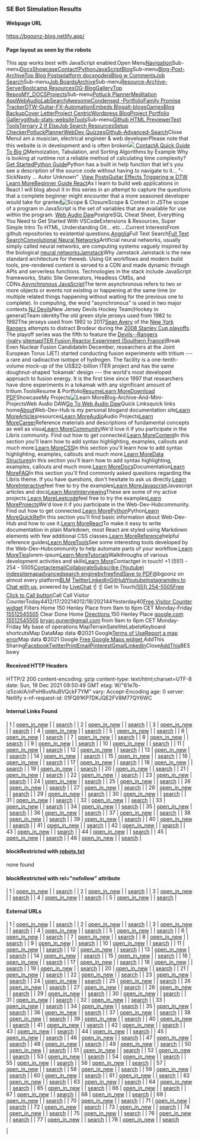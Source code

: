 ### SE Bot Simulation Results

#### Webpage URL

https://bgoonz-blog.netlify.app/

#### Page layout as seen by the robots

This app works best with JavaScript enabled.[](https://bgoonz-blog.netlify.app/)Open Menu[Navigation](https://bgoonz-blog.netlify.app/docs/sitemap)Sub-menu[Docs](https://bgoonz-blog.netlify.app/docs)[Showcase](https://bgoonz-blog.netlify.app/showcase)[Contact!](https://bgoonz-blog.netlify.app/docs/faq/contact)[Python](https://bgoonz-blog.netlify.app/docs/python/python-ds)[JavaScript](https://bgoonz-blog.netlify.app/javascript)[Blog](https://bgoonz-blog.netlify.app/blog/)Sub-menu[Blog-Post-Archive](https://bgoonz.blogspot.com/)[Top Blog Posts](https://blog-w-comments.vercel.app/)[platform docs](https://bgoonz-blog.netlify.app/blog/platform-docs/)[nodejs](https://bgoonz-blog.netlify.app/docs/articles/nodejs/)[Blog w Comments](https://bgoonz-blog.netlify.app/blogWcomments/)[Job Search](https://bgoonz-blog.netlify.app/docs/interview/job-search-nav/)Sub-menu[Job Boards](https://bgoonz-blog.netlify.app/interview/job-boards)[Archive](https://bgoonz-blog.netlify.app/docs/tools/Archive)Sub-menu[Resource-Archive-Server](https://github.com/bgoonz/Learning-Assets)[Bootcamp Resources](https://lambda-resources.netlify.app/)[OG-Blog](https://web-dev-resource-hub.netlify.app/)[Gallery](https://bgoonz-blog.netlify.app/docs/gallery)[Top Repos](https://bgoonz-blog.netlify.app/docs)[MY_DOCS](https://bryan-guner.gitbook.io/my-docs/)[Projects](https://bgoonz-blog.netlify.app/docs/projects)Sub-menu[Potluck Planner](https://potluck-landing.netlify.app/)[Meditation App](https://meditate42app.netlify.app/)[WebAudioLab](https://panoramic-eggplant-452e4.netlify.app/)[SearchAwesome](https://bgoonz.github.io/searchAwesome/)[Condensed -Portfolio](https://bg-portfolio.netlify.app/)[Family Promise Tracker](https://a.familypromiseservicetracker.dev/)[DTW-Guitar-FX-Automation](https://github.com/bgoonz/Revamped-Automatic-Guitar-Effect-Triggering)[Embeds Blog](https://friendly-panda-b61ab.netlify.app/)[alt-blogs](https://bgoonz-blog-v3-0.netlify.app/)[Games](https://bgoonz-games.netlify.app/)[Blog Backup](https://bgoonz-blog-v3-0.netlify.app/)[Cover Letter](https://bgoonz-cv.netlify.app/)[Project Centric](https://project-portfolio42.netlify.app/)[Wordpress Blog](https://web-dev-hub.com/)[Project Portfolio Gallery](https://project-portfolio42.netlify.app/)[github-stats-website](https://bgoonz.github.io/github-stats-website/)[Tools](https://bgoonz-blog.netlify.app/docs/tools)Sub-menu[Github HTML Previewer](https://githtmlpreview.netlify.app/)[Text Tools](https://devtools42.netlify.app/)[Ternary 2 If Else](https://ternary42.netlify.app/)[Job Search Resources](https://determined-dijkstra-ee7390.netlify.app/)[Setup Checker](https://github.com/bgoonz/web-dev-setup-checker)[PotluckPlanner](https://potluck-landing.netlify.app/)[WebDev Quizzes](https://web-dev-interview-prep-quiz-website.netlify.app/)[Github-Advanced-Search](https://github.com/search/advanced)Close Menu[](https://github.com/bgoonz/BGOONZ_BLOG_2.0)I am a musician, electrical engineer & web developerPlease note that this website is in development and is often broken![](https://www.vagrantup.com/)[](mailto:bryan.guner@gmail.com)[](https://www.youtube.com/channel/UC9-rYyUMsnEBK8G8fCyrXXA/videos)[](https://www.instagram.com/bgoonz/?hl=en)[](https://www.pinterest.com/bryanguner/_saved/)[](https://www.linkedin.com/in/bryan-guner-046199128/)[ ](https://webpack.js.org/)[](https://www.adobe.com/products/xd.html)[](https://app.netlify.com/sites/bgoonz-blog/deploys)[](https://github.com/bgoonz/github-readme-activity-graph)[Contact](https://sidebar-blog.netlify.app/contact/)[A Quick Guide To Big O](https://medium.com/star-gazers/a-quick-guide-to-big-o-notation-memoization-tabulation-and-sorting-algorithms-by-example-803ff193c522)Memoization, Tabulation, and Sorting Algorithms by Example Why is looking at runtime not a reliable method of calculating time complexity?[Get Started](https://bgoonz-blog.netlify.app/docs)[Python Guide](https://bgoonzblog20master.gtsb.io/docs/python/)Python has a built in help function that let's you see a description of the source code without having to navigate to it... "-SickNasty ... Autor Unknown" .[View Posts](https://bgoonzblog20master.gtsb.io/docs/python/)[Guitar Effects Triggering w DTW](https://github.com/bgoonz/Revamped-Automatic-Guitar-Effect-Triggering) [Learn More](https://bgoonz-blog.netlify.app/docs/tools)[Beginner Guide React](https://bryanguner.medium.com/introductory-react-part-2-cda01615a186)As I learn to build web applications in React I will blog about it in this series in an attempt to capture the questions that a complete beginner might encounter that a more seasoned developer would take for granted![Scope & Closure](https://dev.to/bgoonz/scope-and-context-in-javascript-5cma)Scope & Context in JSThe scope of a program in JavaScript is the set of variables that are available for use within the program. [Web Audio Daw](https://mihirbeg28.netlify.app/)PostgreSQL Cheat Sheet, Everything You Need to Get Started With VSCodeExtensions & Resources, Super Simple Intro To HTML, Understanding Git... etc....Current InterestsFrom github repositories to existential questions.[Angolia](https://bgoonz-blog.netlify.app/angolia)Full Text Search[Full Text Search](https://www.algolia.com/)[Convolutional Neural Networks](https://bgoonz-blog.netlify.app/neural)Artificial neural networks, usually simply called neural networks, are computing systems vaguely inspired by the biological [neural networks](https://github.com/tensorflow/tensorflow)[Jamstack](https://bgoonz-blog.netlify.app/jamstack)Why Jamstack Jamstack is the new standard architecture for theweb. Using Git workflows and modern build tools, pre-rendered content is served to a CDN and made dynamic through APIs and serverless functions. Technologies in the stack include JavaScript frameworks, Static Site Generators, Headless CMSs, and CDNs.[Asynchronous JavaScript](https://bgoonz-blog.netlify.app/lorem-ipsum)The term asynchronous refers to two or more objects or events not existing or happening at the same time (or multiple related things happening without waiting for the previous one to complete). In computing, the word "asynchronous" is used in two major contexts.[NJ Devils](https://www.allaboutthejersey.com/)New Jersey Devils Hockey Team(Hockey in general)Team identity[](https://en.wikipedia.org/wiki/File:OldDevils.png)The old green style jerseys used from 1982 to 1992The jerseys used from 1992 to 2017[Sean Avery](https://en.wikipedia.org/wiki/Sean_Avery) of the [New York Rangers](https://en.wikipedia.org/wiki/New_York_Rangers) attempts to distract Brodeur during the [2008 Stanley Cup playoffs](https://en.wikipedia.org/wiki/2008_Stanley_Cup_playoffs). The playoff series was the fifth to feature the [Devils--Rangers rivalry](https://en.wikipedia.org/wiki/Devils%E2%80%93Rangers_rivalry).[sitemap](https://www.xml-sitemaps.com/#)[ITER Fusion Reactor Experiment (Southern France)](https://bgoonz-blog.netlify.app/lorem-ipsum)Break Even Nuclear Fusion CandidateIn December, researchers at the Joint European Torus (JET) started conducting fusion experiments with tritium --- a rare and radioactive isotope of hydrogen. The facility is a one-tenth-volume mock-up of the US$22-billion ITER project and has the same doughnut-shaped 'tokamak' design --- the world's most developed approach to fusion energy. It is the first time since 1997 that researchers have done experiments in a tokamak with any significant amount of tritium.ToolsResume & Portfolio[Resume](https://github.com/bgoonz/resume-cv-portfolio-samples/raw/master/2021-resume/bryan-guner-resume-2021.pdf)[Learn More](https://1drv.ms/b/s!AkGiZ9n9CRDSpLsZsnPtiN7p77vq6A)[Download PDF](https://www.xml-sitemaps.com/#)ShowcaseMy Projects![Learn More](https://bgoonz-blog.netlify.app/showcase)Blog-Archive-And-Mini-ProjectsWeb Audio DAW[Go To Web Audio Daw](https://mihirbegmusiclab.netlify.app/)Quick Linksquick links home[About](https://bgoonz-blog.netlify.app/docs/about/)Web-Dev-Hub is my personal blogand documentation site[Learn More](https://bgoonz-blog.netlify.app/docs/about/)[Articles](https://bgoonz-blog.netlify.app/docs/articles/)resources[Learn More](https://bgoonz-blog.netlify.app/docs/articles/)[Audio](https://bgoonz-blog.netlify.app/docs/audio/)Audio Projects[Learn More](https://bgoonz-blog.netlify.app/docs/audio/)[Career](https://bgoonz-blog.netlify.app/docs/career/)Reference materials and descriptions of fundamental concepts as well as visua[Learn More](https://bgoonz-blog.netlify.app/docs/career/)[Community](https://bgoonz-blog.netlify.app/docs/community/)We'd love it if you participate in the Libris community. Find out how to get connected.[Learn More](https://bgoonz-blog.netlify.app/docs/community/)[Content](https://bgoonz-blog.netlify.app/docs/content/)In this section you'll learn how to add syntax highlighting, examples, callouts and much more.[Learn More](https://bgoonz-blog.netlify.app/docs/content/)[CSS](https://bgoonz-blog.netlify.app/docs/css/)In this section you'll learn how to add syntax highlighting, examples, callouts and much more.[Learn More](https://bgoonz-blog.netlify.app/docs/css/)[Data Structures](https://bgoonz-blog.netlify.app/docs/data-structures/)In this section you'll learn how to add syntax highlighting, examples, callouts and much more.[Learn More](https://bgoonz-blog.netlify.app/docs/data-structures/)[Docs](https://bgoonz-blog.netlify.app/docs/docs/)Documentation[Learn More](https://bgoonz-blog.netlify.app/docs/docs/)[FAQ](https://bgoonz-blog.netlify.app/docs/faq/)In this section you'll find commonly asked questions regarding the Libris theme. If you have questions, don't hesitate to ask us directly.[Learn More](https://bgoonz-blog.netlify.app/docs/faq/)[Interactive](https://bgoonz-blog.netlify.app/docs/interact/)feel free to try the examples[Learn More](https://bgoonz-blog.netlify.app/docs/interact/)[Javascript](https://bgoonz-blog.netlify.app/docs/javascript/)Javascript articles and docs[Learn More](https://bgoonz-blog.netlify.app/docs/javascript/)[Interviewing](https://bgoonz-blog.netlify.app/docs/interview/)These are some of my active projects.[Learn More](https://bgoonz-blog.netlify.app/docs/interview/)[Leetcode](https://bgoonz-blog.netlify.app/docs/leetcode/)feel free to try the examples[Learn More](https://bgoonz-blog.netlify.app/docs/leetcode/)[Projects](https://bgoonz-blog.netlify.app/docs/projects/)We'd love it if you participate in the Web-Dev-Hubcommunity. Find out how to get connected.[Learn More](https://bgoonz-blog.netlify.app/docs/projects/)[Python](https://bgoonz-blog.netlify.app/docs/python/)Python[Learn More](https://bgoonz-blog.netlify.app/docs/python/)[QuickRef](https://bgoonz-blog.netlify.app/docs/quick-reference/)In this section you'll find basic information about Web-Dev-Hub and how to use it.[Learn More](https://bgoonz-blog.netlify.app/docs/quick-reference/)[React](https://bgoonz-blog.netlify.app/docs/react/)To make it easy to write documentation in plain Markdown, most React are styled using Markdown elements with few additional CSS classes.[Learn More](https://bgoonz-blog.netlify.app/docs/react/)[Reference](https://bgoonz-blog.netlify.app/docs/reference/)helpful reference guides[Learn More](https://bgoonz-blog.netlify.app/docs/reference/)[Tools](https://bgoonz-blog.netlify.app/docs/tools/)See some interesting tools developed by the Web-Dev-Hubcommunity to help automate parts of your workflow.[Learn More](https://bgoonz-blog.netlify.app/docs/tools/)[Tips](https://bgoonz-blog.netlify.app/docs/tips/)lorem-ipsum[Learn More](https://bgoonz-blog.netlify.app/docs/tips/)[Tutorials](https://bgoonz-blog.netlify.app/docs/tutorials/)Walkthroughs of various development activities and skills[Learn More](https://bgoonz-blog.netlify.app/docs/tutorials/)Contactget in touch! +1 (551) - 254 - 5505[Contact](https://bgoonz-blog.netlify.app/docs/faq/contact)[email](https://bgoonz-blog.netlify.app/mailto:bryan.guner@gmail.com)[Collaborate](https://webdevhub.jetbrains.space/oauth/auth/invite/419dd305ba717a392a02aa5b4e41e09c)[Subscribe (Youtube)](https://bgoonz-blog.netlify.app/) [index](https://search.freefind.com/siteindex.html?si=14588965)[sitemap](https://search.freefind.com/find.html?si=14588965&m=0&p=0)[advanced](https://search.freefind.com/find.html?si=14588965&pid=a)[search engine](https://www.freefind.com/)[byfreefind](https://www.freefind.com/)[Save to PDF](https://pdfcrowd.com/url_to_pdf/?)@bgoonz on almost every platform[BLM](https://random-static-html-deploys.netlify.app/blm.html) [Twitter](https://twitter.com/bgooonz)[LinkedIn](https://www.linkedin.com/in/bryan-guner-046199128/)[GitHub](https://github.com/bgoonz)[Youtube](https://www.youtube.com/channel/UC9-rYyUMsnEBK8G8fCyrXXA)[Instagram](https://www.instagram.com/bgoonz/?hl=en)[dev.to](https://dev.to/bgoonz) [Chat with us](https://www.livechatinc.com/chat-with/13199361/), powered by [LiveChat](https://www.livechatinc.com/?welcome) ☝️ ☝️ Get In Touch[(551) 254-5505](tel:+15512545505)[Free Click to Call button](https://elfsight.com/click-to-call-widget/?utm_source=websites&utm_medium=clients&utm_content=click-to-call&utm_term=bgoonz-blog.netlify.app&utm_campaign=free-widget)Call Call Visitor CounterToday4412/17/20214012/18/202144Yesterday40[Free Visitor Counter widget](https://elfsight.com/visitor-counter-widget/?utm_source=websites&utm_medium=clients&utm_content=visitor-counter&utm_term=bgoonz-blog.netlify.app&utm_campaign=free-widget) Filters Home 150 Henley Place from 9am to 6pm CET Monday-Friday [15512545505](tel:15512545505) Clear Done Home [Directions ](https://www.google.com/maps/dir/?api=1&destination=40.7670206,)150 Henley Place [google.com](https://google.com/) [15512545505](tel:15512545505) <bryan.guner@gmail.com> from 9am to 6pm CET Monday-Friday My base of operations MapTerrainSatelliteLabels[](https://maps.google.com/maps?ll=40.768166,-74.016988&z=17&t=m&hl=en&gl=US&mapclient=apiv3)Keyboard shortcutsMap DataMap data ©2021 Google[Terms of Use](https://www.google.com/intl/en_US/help/terms_maps.html)[Report a map error](https://www.google.com/maps/@40.7681663,-74.0169881,17z/data=!10m1!1e1!12b1?source=apiv3&rapsrc=apiv3)Map data ©2021 Google [Free Google Maps widget ](https://elfsight.com/google-maps-widget/?utm_source=websites&utm_medium=clients&utm_content=google-maps&utm_term=bgoonz-blog.netlify.app&utm_campaign=free-widget)AddThis Sharing[Facebook](https://www.xml-sitemaps.com/#)[Twitter](https://www.xml-sitemaps.com/#)[Print](https://www.xml-sitemaps.com/#)[Email](https://www.xml-sitemaps.com/#)[Pinterest](https://www.xml-sitemaps.com/#)[Gmail](https://www.xml-sitemaps.com/#)[LinkedIn](https://www.xml-sitemaps.com/#)[](https://www.xml-sitemaps.com/#)Close[](https://bgoonz-blog.netlify.app/)[AddThis](https://www.addthis.com/website-tools/overview?utm_source=AddThis%20Tools&utm_medium=image)BESbswy

#### Received HTTP Headers

HTTP/2 200
content-encoding: gzip
content-type: text/html;charset=UTF-8
date: Sun, 19 Dec 2021 09:50:49 GMT
etag: W/"61e7b-iz5zokIA/nPxH8usNuBVQckF7YM"
vary: Accept-Encoding
age: 0
server: Netlify
x-nf-request-id: 01FQ91KP7DKJQE2FV8M77QY6WC

#### Internal Links Found

| 1 | [open_in_new](https://bgoonz-blog.netlify.app/ 'Open this page in a new windows') | | [search](https://www.xml-sitemaps.com/se-bot-simulator.html?go=1&pageurl=https%3A%2F%2Fbgoonz-blog.netlify.app%2F&se=googlebot 'Check this page with SE bot simulator') |
| 2 | [open_in_new](https://bgoonz-blog.netlify.app/docs/sitemap 'Open this page in a new windows') | | [search](https://www.xml-sitemaps.com/se-bot-simulator.html?go=1&pageurl=https%3A%2F%2Fbgoonz-blog.netlify.app%2Fdocs%2Fsitemap&se=googlebot 'Check this page with SE bot simulator') |
| 3 | [open_in_new](https://bgoonz-blog.netlify.app/docs 'Open this page in a new windows') | | [search](https://www.xml-sitemaps.com/se-bot-simulator.html?go=1&pageurl=https%3A%2F%2Fbgoonz-blog.netlify.app%2Fdocs&se=googlebot 'Check this page with SE bot simulator') |
| 4 | [open_in_new](https://bgoonz-blog.netlify.app/showcase 'Open this page in a new windows') | | [search](https://www.xml-sitemaps.com/se-bot-simulator.html?go=1&pageurl=https%3A%2F%2Fbgoonz-blog.netlify.app%2Fshowcase&se=googlebot 'Check this page with SE bot simulator') |
| 5 | [open_in_new](https://bgoonz-blog.netlify.app/docs/faq/contact 'Open this page in a new windows') | | [search](https://www.xml-sitemaps.com/se-bot-simulator.html?go=1&pageurl=https%3A%2F%2Fbgoonz-blog.netlify.app%2Fdocs%2Ffaq%2Fcontact&se=googlebot 'Check this page with SE bot simulator') |
| 6 | [open_in_new](https://bgoonz-blog.netlify.app/docs/python/python-ds 'Open this page in a new windows') | | [search](https://www.xml-sitemaps.com/se-bot-simulator.html?go=1&pageurl=https%3A%2F%2Fbgoonz-blog.netlify.app%2Fdocs%2Fpython%2Fpython-ds&se=googlebot 'Check this page with SE bot simulator') |
| 7 | [open_in_new](https://bgoonz-blog.netlify.app/javascript 'Open this page in a new windows') | | [search](https://www.xml-sitemaps.com/se-bot-simulator.html?go=1&pageurl=https%3A%2F%2Fbgoonz-blog.netlify.app%2Fjavascript&se=googlebot 'Check this page with SE bot simulator') |
| 8 | [open_in_new](https://bgoonz-blog.netlify.app/blog/ 'Open this page in a new windows') | | [search](https://www.xml-sitemaps.com/se-bot-simulator.html?go=1&pageurl=https%3A%2F%2Fbgoonz-blog.netlify.app%2Fblog%2F&se=googlebot 'Check this page with SE bot simulator') |
| 9 | [open_in_new](https://bgoonz-blog.netlify.app/blog/platform-docs/ 'Open this page in a new windows') | | [search](https://www.xml-sitemaps.com/se-bot-simulator.html?go=1&pageurl=https%3A%2F%2Fbgoonz-blog.netlify.app%2Fblog%2Fplatform-docs%2F&se=googlebot 'Check this page with SE bot simulator') |
| 10 | [open_in_new](https://bgoonz-blog.netlify.app/docs/articles/nodejs/ 'Open this page in a new windows') | | [search](https://www.xml-sitemaps.com/se-bot-simulator.html?go=1&pageurl=https%3A%2F%2Fbgoonz-blog.netlify.app%2Fdocs%2Farticles%2Fnodejs%2F&se=googlebot 'Check this page with SE bot simulator') |
| 11 | [open_in_new](https://bgoonz-blog.netlify.app/blogWcomments/ 'Open this page in a new windows') | | [search](https://www.xml-sitemaps.com/se-bot-simulator.html?go=1&pageurl=https%3A%2F%2Fbgoonz-blog.netlify.app%2FblogWcomments%2F&se=googlebot 'Check this page with SE bot simulator') |
| 12 | [open_in_new](https://bgoonz-blog.netlify.app/docs/interview/job-search-nav/ 'Open this page in a new windows') | | [search](https://www.xml-sitemaps.com/se-bot-simulator.html?go=1&pageurl=https%3A%2F%2Fbgoonz-blog.netlify.app%2Fdocs%2Finterview%2Fjob-search-nav%2F&se=googlebot 'Check this page with SE bot simulator') |
| 13 | [open_in_new](https://bgoonz-blog.netlify.app/interview/job-boards 'Open this page in a new windows') | | [search](https://www.xml-sitemaps.com/se-bot-simulator.html?go=1&pageurl=https%3A%2F%2Fbgoonz-blog.netlify.app%2Finterview%2Fjob-boards&se=googlebot 'Check this page with SE bot simulator') |
| 14 | [open_in_new](https://bgoonz-blog.netlify.app/docs/tools/Archive 'Open this page in a new windows') | | [search](https://www.xml-sitemaps.com/se-bot-simulator.html?go=1&pageurl=https%3A%2F%2Fbgoonz-blog.netlify.app%2Fdocs%2Ftools%2FArchive&se=googlebot 'Check this page with SE bot simulator') |
| 15 | [open_in_new](https://bgoonz-blog.netlify.app/docs/gallery 'Open this page in a new windows') | | [search](https://www.xml-sitemaps.com/se-bot-simulator.html?go=1&pageurl=https%3A%2F%2Fbgoonz-blog.netlify.app%2Fdocs%2Fgallery&se=googlebot 'Check this page with SE bot simulator') |
| 16 | [open_in_new](https://bgoonz-blog.netlify.app/docs/projects 'Open this page in a new windows') | | [search](https://www.xml-sitemaps.com/se-bot-simulator.html?go=1&pageurl=https%3A%2F%2Fbgoonz-blog.netlify.app%2Fdocs%2Fprojects&se=googlebot 'Check this page with SE bot simulator') |
| 17 | [open_in_new](https://bgoonz-blog.netlify.app/docs/tools 'Open this page in a new windows') | | [search](https://www.xml-sitemaps.com/se-bot-simulator.html?go=1&pageurl=https%3A%2F%2Fbgoonz-blog.netlify.app%2Fdocs%2Ftools&se=googlebot 'Check this page with SE bot simulator') |
| 18 | [open_in_new](https://bgoonz-blog.netlify.app/angolia 'Open this page in a new windows') | | [search](https://www.xml-sitemaps.com/se-bot-simulator.html?go=1&pageurl=https%3A%2F%2Fbgoonz-blog.netlify.app%2Fangolia&se=googlebot 'Check this page with SE bot simulator') |
| 19 | [open_in_new](https://bgoonz-blog.netlify.app/neural%20networks 'Open this page in a new windows') | | [search](https://www.xml-sitemaps.com/se-bot-simulator.html?go=1&pageurl=https%3A%2F%2Fbgoonz-blog.netlify.app%2Fneural+networks&se=googlebot 'Check this page with SE bot simulator') |
| 20 | [open_in_new](https://bgoonz-blog.netlify.app/jamstack 'Open this page in a new windows') | | [search](https://www.xml-sitemaps.com/se-bot-simulator.html?go=1&pageurl=https%3A%2F%2Fbgoonz-blog.netlify.app%2Fjamstack&se=googlebot 'Check this page with SE bot simulator') |
| 21 | [open_in_new](https://bgoonz-blog.netlify.app/lorem-ipsum 'Open this page in a new windows') | | [search](https://www.xml-sitemaps.com/se-bot-simulator.html?go=1&pageurl=https%3A%2F%2Fbgoonz-blog.netlify.app%2Florem-ipsum&se=googlebot 'Check this page with SE bot simulator') |
| 22 | [open_in_new](https://bgoonz-blog.netlify.app/docs/about/ 'Open this page in a new windows') | | [search](https://www.xml-sitemaps.com/se-bot-simulator.html?go=1&pageurl=https%3A%2F%2Fbgoonz-blog.netlify.app%2Fdocs%2Fabout%2F&se=googlebot 'Check this page with SE bot simulator') |
| 23 | [open_in_new](https://bgoonz-blog.netlify.app/docs/articles/ 'Open this page in a new windows') | | [search](https://www.xml-sitemaps.com/se-bot-simulator.html?go=1&pageurl=https%3A%2F%2Fbgoonz-blog.netlify.app%2Fdocs%2Farticles%2F&se=googlebot 'Check this page with SE bot simulator') |
| 24 | [open_in_new](https://bgoonz-blog.netlify.app/docs/audio/ 'Open this page in a new windows') | | [search](https://www.xml-sitemaps.com/se-bot-simulator.html?go=1&pageurl=https%3A%2F%2Fbgoonz-blog.netlify.app%2Fdocs%2Faudio%2F&se=googlebot 'Check this page with SE bot simulator') |
| 25 | [open_in_new](https://bgoonz-blog.netlify.app/docs/career/ 'Open this page in a new windows') | | [search](https://www.xml-sitemaps.com/se-bot-simulator.html?go=1&pageurl=https%3A%2F%2Fbgoonz-blog.netlify.app%2Fdocs%2Fcareer%2F&se=googlebot 'Check this page with SE bot simulator') |
| 26 | [open_in_new](https://bgoonz-blog.netlify.app/docs/community/ 'Open this page in a new windows') | | [search](https://www.xml-sitemaps.com/se-bot-simulator.html?go=1&pageurl=https%3A%2F%2Fbgoonz-blog.netlify.app%2Fdocs%2Fcommunity%2F&se=googlebot 'Check this page with SE bot simulator') |
| 27 | [open_in_new](https://bgoonz-blog.netlify.app/docs/content/ 'Open this page in a new windows') | | [search](https://www.xml-sitemaps.com/se-bot-simulator.html?go=1&pageurl=https%3A%2F%2Fbgoonz-blog.netlify.app%2Fdocs%2Fcontent%2F&se=googlebot 'Check this page with SE bot simulator') |
| 28 | [open_in_new](https://bgoonz-blog.netlify.app/docs/css/ 'Open this page in a new windows') | | [search](https://www.xml-sitemaps.com/se-bot-simulator.html?go=1&pageurl=https%3A%2F%2Fbgoonz-blog.netlify.app%2Fdocs%2Fcss%2F&se=googlebot 'Check this page with SE bot simulator') |
| 29 | [open_in_new](https://bgoonz-blog.netlify.app/docs/data-structures/ 'Open this page in a new windows') | | [search](https://www.xml-sitemaps.com/se-bot-simulator.html?go=1&pageurl=https%3A%2F%2Fbgoonz-blog.netlify.app%2Fdocs%2Fdata-structures%2F&se=googlebot 'Check this page with SE bot simulator') |
| 30 | [open_in_new](https://bgoonz-blog.netlify.app/docs/docs/ 'Open this page in a new windows') | | [search](https://www.xml-sitemaps.com/se-bot-simulator.html?go=1&pageurl=https%3A%2F%2Fbgoonz-blog.netlify.app%2Fdocs%2Fdocs%2F&se=googlebot 'Check this page with SE bot simulator') |
| 31 | [open_in_new](https://bgoonz-blog.netlify.app/docs/faq/ 'Open this page in a new windows') | | [search](https://www.xml-sitemaps.com/se-bot-simulator.html?go=1&pageurl=https%3A%2F%2Fbgoonz-blog.netlify.app%2Fdocs%2Ffaq%2F&se=googlebot 'Check this page with SE bot simulator') |
| 32 | [open_in_new](https://bgoonz-blog.netlify.app/docs/interact/ 'Open this page in a new windows') | | [search](https://www.xml-sitemaps.com/se-bot-simulator.html?go=1&pageurl=https%3A%2F%2Fbgoonz-blog.netlify.app%2Fdocs%2Finteract%2F&se=googlebot 'Check this page with SE bot simulator') |
| 33 | [open_in_new](https://bgoonz-blog.netlify.app/docs/javascript/ 'Open this page in a new windows') | | [search](https://www.xml-sitemaps.com/se-bot-simulator.html?go=1&pageurl=https%3A%2F%2Fbgoonz-blog.netlify.app%2Fdocs%2Fjavascript%2F&se=googlebot 'Check this page with SE bot simulator') |
| 34 | [open_in_new](https://bgoonz-blog.netlify.app/docs/interview/ 'Open this page in a new windows') | | [search](https://www.xml-sitemaps.com/se-bot-simulator.html?go=1&pageurl=https%3A%2F%2Fbgoonz-blog.netlify.app%2Fdocs%2Finterview%2F&se=googlebot 'Check this page with SE bot simulator') |
| 35 | [open_in_new](https://bgoonz-blog.netlify.app/docs/leetcode/ 'Open this page in a new windows') | | [search](https://www.xml-sitemaps.com/se-bot-simulator.html?go=1&pageurl=https%3A%2F%2Fbgoonz-blog.netlify.app%2Fdocs%2Fleetcode%2F&se=googlebot 'Check this page with SE bot simulator') |
| 36 | [open_in_new](https://bgoonz-blog.netlify.app/docs/projects/ 'Open this page in a new windows') | | [search](https://www.xml-sitemaps.com/se-bot-simulator.html?go=1&pageurl=https%3A%2F%2Fbgoonz-blog.netlify.app%2Fdocs%2Fprojects%2F&se=googlebot 'Check this page with SE bot simulator') |
| 37 | [open_in_new](https://bgoonz-blog.netlify.app/docs/python/ 'Open this page in a new windows') | | [search](https://www.xml-sitemaps.com/se-bot-simulator.html?go=1&pageurl=https%3A%2F%2Fbgoonz-blog.netlify.app%2Fdocs%2Fpython%2F&se=googlebot 'Check this page with SE bot simulator') |
| 38 | [open_in_new](https://bgoonz-blog.netlify.app/docs/quick-reference/ 'Open this page in a new windows') | | [search](https://www.xml-sitemaps.com/se-bot-simulator.html?go=1&pageurl=https%3A%2F%2Fbgoonz-blog.netlify.app%2Fdocs%2Fquick-reference%2F&se=googlebot 'Check this page with SE bot simulator') |
| 39 | [open_in_new](https://bgoonz-blog.netlify.app/docs/react/ 'Open this page in a new windows') | | [search](https://www.xml-sitemaps.com/se-bot-simulator.html?go=1&pageurl=https%3A%2F%2Fbgoonz-blog.netlify.app%2Fdocs%2Freact%2F&se=googlebot 'Check this page with SE bot simulator') |
| 40 | [open_in_new](https://bgoonz-blog.netlify.app/docs/reference/ 'Open this page in a new windows') | | [search](https://www.xml-sitemaps.com/se-bot-simulator.html?go=1&pageurl=https%3A%2F%2Fbgoonz-blog.netlify.app%2Fdocs%2Freference%2F&se=googlebot 'Check this page with SE bot simulator') |
| 41 | [open_in_new](https://bgoonz-blog.netlify.app/docs/tools/ 'Open this page in a new windows') | | [search](https://www.xml-sitemaps.com/se-bot-simulator.html?go=1&pageurl=https%3A%2F%2Fbgoonz-blog.netlify.app%2Fdocs%2Ftools%2F&se=googlebot 'Check this page with SE bot simulator') |
| 42 | [open_in_new](https://bgoonz-blog.netlify.app/docs/tips/ 'Open this page in a new windows') | | [search](https://www.xml-sitemaps.com/se-bot-simulator.html?go=1&pageurl=https%3A%2F%2Fbgoonz-blog.netlify.app%2Fdocs%2Ftips%2F&se=googlebot 'Check this page with SE bot simulator') |
| 43 | [open_in_new](https://bgoonz-blog.netlify.app/docs/tutorials/ 'Open this page in a new windows') | | [search](https://www.xml-sitemaps.com/se-bot-simulator.html?go=1&pageurl=https%3A%2F%2Fbgoonz-blog.netlify.app%2Fdocs%2Ftutorials%2F&se=googlebot 'Check this page with SE bot simulator') |
| 44 | [open_in_new](https://bgoonz-blog.netlify.app/mailto:bryan.guner@gmail.com 'Open this page in a new windows') | | [search](https://www.xml-sitemaps.com/se-bot-simulator.html?go=1&pageurl=https%3A%2F%2Fbgoonz-blog.netlify.app%2Fmailto%3Abryan.guner%40gmail.com&se=googlebot 'Check this page with SE bot simulator') |
| 45 | [open_in_new](https://bgoonz-blog.netlify.app/%20https://www.youtube.com/channel/UC9-rYyUMsnEBK8G8fCyrXXA?sub_confirmation=1 'Open this page in a new windows') | | [search](https://www.xml-sitemaps.com/se-bot-simulator.html?go=1&pageurl=https%3A%2F%2Fbgoonz-blog.netlify.app%2F+https%3A%2F%2Fwww.youtube.com%2Fchannel%2FUC9-rYyUMsnEBK8G8fCyrXXA%3Fsub_confirmation%3D1&se=googlebot 'Check this page with SE bot simulator') |
| 46 | [open_in_new](https://bgoonz-blog.netlify.app/about:blank 'Open this page in a new windows') | | [search](https://www.xml-sitemaps.com/se-bot-simulator.html?go=1&pageurl=https%3A%2F%2Fbgoonz-blog.netlify.app%2Fabout%3Ablank&se=googlebot 'Check this page with SE bot simulator') |

#### blockRestricted with [robots.txt](https://bgoonz-blog.netlify.app/robots.txt)

none found

#### blockRestricted with rel="nofollow" attribute

| 1 | [open_in_new](https://www.freefind.com/ 'Open this page in a new windows') | | [search](https://www.xml-sitemaps.com/se-bot-simulator.html?go=1&pageurl=https%3A%2F%2Fwww.freefind.com&se=googlebot 'Check this page with SE bot simulator') |
| 2 | [open_in_new](https://www.freefind.com/ 'Open this page in a new windows') | | [search](https://www.xml-sitemaps.com/se-bot-simulator.html?go=1&pageurl=https%3A%2F%2Fwww.freefind.com&se=googlebot 'Check this page with SE bot simulator') |
| 3 | [open_in_new](https://www.livechatinc.com/chat-with/13199361/ 'Open this page in a new windows') | | [search](https://www.xml-sitemaps.com/se-bot-simulator.html?go=1&pageurl=https%3A%2F%2Fwww.livechatinc.com%2Fchat-with%2F13199361%2F&se=googlebot 'Check this page with SE bot simulator') |
| 4 | [open_in_new](https://www.google.com/maps/dir/?api=1&destination=40.7670206,%20-74.01698809999999 'Open this page in a new windows') | | [search](https://www.xml-sitemaps.com/se-bot-simulator.html?go=1&pageurl=https%3A%2F%2Fwww.google.com%2Fmaps%2Fdir%2F%3Fapi%3D1%26amp%3Bdestination%3D40.7670206%2C+-74.01698809999999&se=googlebot 'Check this page with SE bot simulator') |
| 5 | [open_in_new](https://google.com/ 'Open this page in a new windows') | | [search](https://www.xml-sitemaps.com/se-bot-simulator.html?go=1&pageurl=https%3A%2F%2Fgoogle.com&se=googlebot 'Check this page with SE bot simulator') |

#### External URLs

| 1 | [open_in_new](https://minnesotafreedomfund.org/ 'Open this page in a new windows') | | [search](https://www.xml-sitemaps.com/se-bot-simulator.html?go=1&pageurl=https%3A%2F%2Fminnesotafreedomfund.org%2F&se=googlebot 'Check this page with SE bot simulator') |
| 2 | [open_in_new](http://blmbadge.unicornplatform.com/ 'Open this page in a new windows') | | [search](https://www.xml-sitemaps.com/se-bot-simulator.html?go=1&pageurl=http%3A%2F%2Fblmbadge.unicornplatform.com&se=googlebot 'Check this page with SE bot simulator') |
| 3 | [open_in_new](https://bgoonz.blogspot.com/ 'Open this page in a new windows') | | [search](https://www.xml-sitemaps.com/se-bot-simulator.html?go=1&pageurl=https%3A%2F%2Fbgoonz.blogspot.com%2F&se=googlebot 'Check this page with SE bot simulator') |
| 4 | [open_in_new](https://blog-w-comments.vercel.app/ 'Open this page in a new windows') | | [search](https://www.xml-sitemaps.com/se-bot-simulator.html?go=1&pageurl=https%3A%2F%2Fblog-w-comments.vercel.app%2F&se=googlebot 'Check this page with SE bot simulator') |
| 5 | [open_in_new](https://github.com/bgoonz/Learning-Assets 'Open this page in a new windows') | | [search](https://www.xml-sitemaps.com/se-bot-simulator.html?go=1&pageurl=https%3A%2F%2Fgithub.com%2Fbgoonz%2FLearning-Assets&se=googlebot 'Check this page with SE bot simulator') |
| 6 | [open_in_new](https://lambda-resources.netlify.app/ 'Open this page in a new windows') | | [search](https://www.xml-sitemaps.com/se-bot-simulator.html?go=1&pageurl=https%3A%2F%2Flambda-resources.netlify.app%2F&se=googlebot 'Check this page with SE bot simulator') |
| 7 | [open_in_new](https://web-dev-resource-hub.netlify.app/ 'Open this page in a new windows') | | [search](https://www.xml-sitemaps.com/se-bot-simulator.html?go=1&pageurl=https%3A%2F%2Fweb-dev-resource-hub.netlify.app%2F&se=googlebot 'Check this page with SE bot simulator') |
| 8 | [open_in_new](https://bryan-guner.gitbook.io/my-docs/ 'Open this page in a new windows') | | [search](https://www.xml-sitemaps.com/se-bot-simulator.html?go=1&pageurl=https%3A%2F%2Fbryan-guner.gitbook.io%2Fmy-docs%2F&se=googlebot 'Check this page with SE bot simulator') |
| 9 | [open_in_new](https://potluck-landing.netlify.app/ 'Open this page in a new windows') | | [search](https://www.xml-sitemaps.com/se-bot-simulator.html?go=1&pageurl=https%3A%2F%2Fpotluck-landing.netlify.app%2F&se=googlebot 'Check this page with SE bot simulator') |
| 10 | [open_in_new](https://meditate42app.netlify.app/ 'Open this page in a new windows') | | [search](https://www.xml-sitemaps.com/se-bot-simulator.html?go=1&pageurl=https%3A%2F%2Fmeditate42app.netlify.app%2F&se=googlebot 'Check this page with SE bot simulator') |
| 11 | [open_in_new](https://panoramic-eggplant-452e4.netlify.app/ 'Open this page in a new windows') | | [search](https://www.xml-sitemaps.com/se-bot-simulator.html?go=1&pageurl=https%3A%2F%2Fpanoramic-eggplant-452e4.netlify.app%2F&se=googlebot 'Check this page with SE bot simulator') |
| 12 | [open_in_new](https://bgoonz.github.io/searchAwesome/ 'Open this page in a new windows') | | [search](https://www.xml-sitemaps.com/se-bot-simulator.html?go=1&pageurl=https%3A%2F%2Fbgoonz.github.io%2FsearchAwesome%2F&se=googlebot 'Check this page with SE bot simulator') |
| 13 | [open_in_new](https://bg-portfolio.netlify.app/ 'Open this page in a new windows') | | [search](https://www.xml-sitemaps.com/se-bot-simulator.html?go=1&pageurl=https%3A%2F%2Fbg-portfolio.netlify.app%2F&se=googlebot 'Check this page with SE bot simulator') |
| 14 | [open_in_new](https://a.familypromiseservicetracker.dev/ 'Open this page in a new windows') | | [search](https://www.xml-sitemaps.com/se-bot-simulator.html?go=1&pageurl=https%3A%2F%2Fa.familypromiseservicetracker.dev%2F&se=googlebot 'Check this page with SE bot simulator') |
| 15 | [open_in_new](https://github.com/bgoonz/Revamped-Automatic-Guitar-Effect-Triggering 'Open this page in a new windows') | | [search](https://www.xml-sitemaps.com/se-bot-simulator.html?go=1&pageurl=https%3A%2F%2Fgithub.com%2Fbgoonz%2FRevamped-Automatic-Guitar-Effect-Triggering&se=googlebot 'Check this page with SE bot simulator') |
| 16 | [open_in_new](https://friendly-panda-b61ab.netlify.app/ 'Open this page in a new windows') | | [search](https://www.xml-sitemaps.com/se-bot-simulator.html?go=1&pageurl=https%3A%2F%2Ffriendly-panda-b61ab.netlify.app%2F&se=googlebot 'Check this page with SE bot simulator') |
| 17 | [open_in_new](https://bgoonz-blog-v3-0.netlify.app/ 'Open this page in a new windows') | | [search](https://www.xml-sitemaps.com/se-bot-simulator.html?go=1&pageurl=https%3A%2F%2Fbgoonz-blog-v3-0.netlify.app%2F&se=googlebot 'Check this page with SE bot simulator') |
| 18 | [open_in_new](https://bgoonz-games.netlify.app/ 'Open this page in a new windows') | | [search](https://www.xml-sitemaps.com/se-bot-simulator.html?go=1&pageurl=https%3A%2F%2Fbgoonz-games.netlify.app%2F&se=googlebot 'Check this page with SE bot simulator') |
| 19 | [open_in_new](https://bgoonz-cv.netlify.app/ 'Open this page in a new windows') | | [search](https://www.xml-sitemaps.com/se-bot-simulator.html?go=1&pageurl=https%3A%2F%2Fbgoonz-cv.netlify.app%2F&se=googlebot 'Check this page with SE bot simulator') |
| 20 | [open_in_new](https://project-portfolio42.netlify.app/ 'Open this page in a new windows') | | [search](https://www.xml-sitemaps.com/se-bot-simulator.html?go=1&pageurl=https%3A%2F%2Fproject-portfolio42.netlify.app%2F&se=googlebot 'Check this page with SE bot simulator') |
| 21 | [open_in_new](https://web-dev-hub.com/ 'Open this page in a new windows') | | [search](https://www.xml-sitemaps.com/se-bot-simulator.html?go=1&pageurl=https%3A%2F%2Fweb-dev-hub.com%2F&se=googlebot 'Check this page with SE bot simulator') |
| 22 | [open_in_new](https://bgoonz.github.io/github-stats-website/ 'Open this page in a new windows') | | [search](https://www.xml-sitemaps.com/se-bot-simulator.html?go=1&pageurl=https%3A%2F%2Fbgoonz.github.io%2Fgithub-stats-website%2F&se=googlebot 'Check this page with SE bot simulator') |
| 23 | [open_in_new](https://githtmlpreview.netlify.app/ 'Open this page in a new windows') | | [search](https://www.xml-sitemaps.com/se-bot-simulator.html?go=1&pageurl=https%3A%2F%2Fgithtmlpreview.netlify.app%2F&se=googlebot 'Check this page with SE bot simulator') |
| 24 | [open_in_new](https://devtools42.netlify.app/ 'Open this page in a new windows') | | [search](https://www.xml-sitemaps.com/se-bot-simulator.html?go=1&pageurl=https%3A%2F%2Fdevtools42.netlify.app%2F&se=googlebot 'Check this page with SE bot simulator') |
| 25 | [open_in_new](https://ternary42.netlify.app/ 'Open this page in a new windows') | | [search](https://www.xml-sitemaps.com/se-bot-simulator.html?go=1&pageurl=https%3A%2F%2Fternary42.netlify.app%2F&se=googlebot 'Check this page with SE bot simulator') |
| 26 | [open_in_new](https://determined-dijkstra-ee7390.netlify.app/ 'Open this page in a new windows') | | [search](https://www.xml-sitemaps.com/se-bot-simulator.html?go=1&pageurl=https%3A%2F%2Fdetermined-dijkstra-ee7390.netlify.app%2F&se=googlebot 'Check this page with SE bot simulator') |
| 27 | [open_in_new](https://github.com/bgoonz/web-dev-setup-checker 'Open this page in a new windows') | | [search](https://www.xml-sitemaps.com/se-bot-simulator.html?go=1&pageurl=https%3A%2F%2Fgithub.com%2Fbgoonz%2Fweb-dev-setup-checker&se=googlebot 'Check this page with SE bot simulator') |
| 28 | [open_in_new](https://web-dev-interview-prep-quiz-website.netlify.app/ 'Open this page in a new windows') | | [search](https://www.xml-sitemaps.com/se-bot-simulator.html?go=1&pageurl=https%3A%2F%2Fweb-dev-interview-prep-quiz-website.netlify.app%2F&se=googlebot 'Check this page with SE bot simulator') |
| 29 | [open_in_new](https://github.com/search/advanced 'Open this page in a new windows') | | [search](https://www.xml-sitemaps.com/se-bot-simulator.html?go=1&pageurl=https%3A%2F%2Fgithub.com%2Fsearch%2Fadvanced&se=googlebot 'Check this page with SE bot simulator') |
| 30 | [open_in_new](https://github.com/bgoonz/BGOONZ_BLOG_2.0 'Open this page in a new windows') | | [search](https://www.xml-sitemaps.com/se-bot-simulator.html?go=1&pageurl=https%3A%2F%2Fgithub.com%2Fbgoonz%2FBGOONZ_BLOG_2.0&se=googlebot 'Check this page with SE bot simulator') |
| 31 | [open_in_new](https://www.vagrantup.com/ 'Open this page in a new windows') | | [search](https://www.xml-sitemaps.com/se-bot-simulator.html?go=1&pageurl=https%3A%2F%2Fwww.vagrantup.com%2F&se=googlebot 'Check this page with SE bot simulator') |
| 32 | [open_in_new](https://www.youtube.com/channel/UC9-rYyUMsnEBK8G8fCyrXXA/videos 'Open this page in a new windows') | | [search](https://www.xml-sitemaps.com/se-bot-simulator.html?go=1&pageurl=https%3A%2F%2Fwww.youtube.com%2Fchannel%2FUC9-rYyUMsnEBK8G8fCyrXXA%2Fvideos&se=googlebot 'Check this page with SE bot simulator') |
| 33 | [open_in_new](https://www.instagram.com/bgoonz/?hl=en 'Open this page in a new windows') | | [search](https://www.xml-sitemaps.com/se-bot-simulator.html?go=1&pageurl=https%3A%2F%2Fwww.instagram.com%2Fbgoonz%2F%3Fhl%3Den&se=googlebot 'Check this page with SE bot simulator') |
| 34 | [open_in_new](https://www.pinterest.com/bryanguner/_saved/ 'Open this page in a new windows') | | [search](https://www.xml-sitemaps.com/se-bot-simulator.html?go=1&pageurl=https%3A%2F%2Fwww.pinterest.com%2Fbryanguner%2F_saved%2F&se=googlebot 'Check this page with SE bot simulator') |
| 35 | [open_in_new](https://www.linkedin.com/in/bryan-guner-046199128/ 'Open this page in a new windows') | | [search](https://www.xml-sitemaps.com/se-bot-simulator.html?go=1&pageurl=https%3A%2F%2Fwww.linkedin.com%2Fin%2Fbryan-guner-046199128%2F&se=googlebot 'Check this page with SE bot simulator') |
| 36 | [open_in_new](https://webpack.js.org/ 'Open this page in a new windows') | | [search](https://www.xml-sitemaps.com/se-bot-simulator.html?go=1&pageurl=https%3A%2F%2Fwebpack.js.org%2F&se=googlebot 'Check this page with SE bot simulator') |
| 37 | [open_in_new](https://www.adobe.com/products/xd.html 'Open this page in a new windows') | | [search](https://www.xml-sitemaps.com/se-bot-simulator.html?go=1&pageurl=https%3A%2F%2Fwww.adobe.com%2Fproducts%2Fxd.html&se=googlebot 'Check this page with SE bot simulator') |
| 38 | [open_in_new](https://app.netlify.com/sites/bgoonz-blog/deploys 'Open this page in a new windows') | | [search](https://www.xml-sitemaps.com/se-bot-simulator.html?go=1&pageurl=https%3A%2F%2Fapp.netlify.com%2Fsites%2Fbgoonz-blog%2Fdeploys&se=googlebot 'Check this page with SE bot simulator') |
| 39 | [open_in_new](https://github.com/bgoonz/github-readme-activity-graph 'Open this page in a new windows') | | [search](https://www.xml-sitemaps.com/se-bot-simulator.html?go=1&pageurl=https%3A%2F%2Fgithub.com%2Fbgoonz%2Fgithub-readme-activity-graph&se=googlebot 'Check this page with SE bot simulator') |
| 40 | [open_in_new](https://sidebar-blog.netlify.app/contact/ 'Open this page in a new windows') | | [search](https://www.xml-sitemaps.com/se-bot-simulator.html?go=1&pageurl=https%3A%2F%2Fsidebar-blog.netlify.app%2Fcontact%2F&se=googlebot 'Check this page with SE bot simulator') |
| 41 | [open_in_new](https://medium.com/star-gazers/a-quick-guide-to-big-o-notation-memoization-tabulation-and-sorting-algorithms-by-example-803ff193c522 'Open this page in a new windows') | | [search](https://www.xml-sitemaps.com/se-bot-simulator.html?go=1&pageurl=https%3A%2F%2Fmedium.com%2Fstar-gazers%2Fa-quick-guide-to-big-o-notation-memoization-tabulation-and-sorting-algorithms-by-example-803ff193c522&se=googlebot 'Check this page with SE bot simulator') |
| 42 | [open_in_new](https://bgoonzblog20master.gtsb.io/docs/python/ 'Open this page in a new windows') | | [search](https://www.xml-sitemaps.com/se-bot-simulator.html?go=1&pageurl=https%3A%2F%2Fbgoonzblog20master.gatsbyjs.io%2Fdocs%2Fpython%2F&se=googlebot 'Check this page with SE bot simulator') |
| 43 | [open_in_new](https://bryanguner.medium.com/introductory-react-part-2-cda01615a186 'Open this page in a new windows') | | [search](https://www.xml-sitemaps.com/se-bot-simulator.html?go=1&pageurl=https%3A%2F%2Fbryanguner.medium.com%2Fintroductory-react-part-2-cda01615a186&se=googlebot 'Check this page with SE bot simulator') |
| 44 | [open_in_new](https://dev.to/bgoonz/scope-and-context-in-javascript-5cma 'Open this page in a new windows') | | [search](https://www.xml-sitemaps.com/se-bot-simulator.html?go=1&pageurl=https%3A%2F%2Fdev.to%2Fbgoonz%2Fscope-and-context-in-javascript-5cma&se=googlebot 'Check this page with SE bot simulator') |
| 45 | [open_in_new](https://mihirbeg28.netlify.app/ 'Open this page in a new windows') | | [search](https://www.xml-sitemaps.com/se-bot-simulator.html?go=1&pageurl=https%3A%2F%2Fmihirbeg28.netlify.app%2F&se=googlebot 'Check this page with SE bot simulator') |
| 46 | [open_in_new](https://www.algolia.com/ 'Open this page in a new windows') | | [search](https://www.xml-sitemaps.com/se-bot-simulator.html?go=1&pageurl=https%3A%2F%2Fwww.algolia.com%2F&se=googlebot 'Check this page with SE bot simulator') |
| 47 | [open_in_new](https://github.com/tensorflow/tensorflow 'Open this page in a new windows') | | [search](https://www.xml-sitemaps.com/se-bot-simulator.html?go=1&pageurl=https%3A%2F%2Fgithub.com%2Ftensorflow%2Ftensorflow&se=googlebot 'Check this page with SE bot simulator') |
| 48 | [open_in_new](https://www.allaboutthejersey.com/ 'Open this page in a new windows') | | [search](https://www.xml-sitemaps.com/se-bot-simulator.html?go=1&pageurl=https%3A%2F%2Fwww.allaboutthejersey.com%2F&se=googlebot 'Check this page with SE bot simulator') |
| 49 | [open_in_new](https://en.wikipedia.org/wiki/File:OldDevils.png 'Open this page in a new windows') | | [search](https://www.xml-sitemaps.com/se-bot-simulator.html?go=1&pageurl=https%3A%2F%2Fen.wikipedia.org%2Fwiki%2FFile%3AOldDevils.png&se=googlebot 'Check this page with SE bot simulator') |
| 50 | [open_in_new](https://en.wikipedia.org/wiki/Sean_Avery 'Open this page in a new windows') | | [search](https://www.xml-sitemaps.com/se-bot-simulator.html?go=1&pageurl=https%3A%2F%2Fen.wikipedia.org%2Fwiki%2FSean_Avery&se=googlebot 'Check this page with SE bot simulator') |
| 51 | [open_in_new](https://en.wikipedia.org/wiki/New_York_Rangers 'Open this page in a new windows') | | [search](https://www.xml-sitemaps.com/se-bot-simulator.html?go=1&pageurl=https%3A%2F%2Fen.wikipedia.org%2Fwiki%2FNew_York_Rangers&se=googlebot 'Check this page with SE bot simulator') |
| 52 | [open_in_new](https://en.wikipedia.org/wiki/2008_Stanley_Cup_playoffs 'Open this page in a new windows') | | [search](https://www.xml-sitemaps.com/se-bot-simulator.html?go=1&pageurl=https%3A%2F%2Fen.wikipedia.org%2Fwiki%2F2008_Stanley_Cup_playoffs&se=googlebot 'Check this page with SE bot simulator') |
| 53 | [open_in_new](https://en.wikipedia.org/wiki/Devils%E2%80%93Rangers_rivalry 'Open this page in a new windows') | | [search](https://www.xml-sitemaps.com/se-bot-simulator.html?go=1&pageurl=https%3A%2F%2Fen.wikipedia.org%2Fwiki%2FDevils%25E2%2580%2593Rangers_rivalry&se=googlebot 'Check this page with SE bot simulator') |
| 54 | [open_in_new](https://github.com/bgoonz/resume-cv-portfolio-samples/raw/master/2021-resume/bryan-guner-resume-2021.pdf 'Open this page in a new windows') | | [search](https://www.xml-sitemaps.com/se-bot-simulator.html?go=1&pageurl=https%3A%2F%2Fgithub.com%2Fbgoonz%2Fresume-cv-portfolio-samples%2Fraw%2Fmaster%2F2021-resume%2Fbryan-guner-resume-2021.pdf&se=googlebot 'Check this page with SE bot simulator') |
| 55 | [open_in_new](https://1drv.ms/b/s!AkGiZ9n9CRDSpLsZsnPtiN7p77vq6A 'Open this page in a new windows') | | [search](https://www.xml-sitemaps.com/se-bot-simulator.html?go=1&pageurl=https%3A%2F%2F1drv.ms%2Fb%2Fs%21AkGiZ9n9CRDSpLsZsnPtiN7p77vq6A&se=googlebot 'Check this page with SE bot simulator') |
| 56 | [open_in_new](https://mihirbegmusiclab.netlify.app/ 'Open this page in a new windows') | | [search](https://www.xml-sitemaps.com/se-bot-simulator.html?go=1&pageurl=https%3A%2F%2Fmihirbegmusiclab.netlify.app%2F&se=googlebot 'Check this page with SE bot simulator') |
| 57 | [open_in_new](https://webdevhub.jetbrains.space/oauth/auth/invite/419dd305ba717a392a02aa5b4e41e09c 'Open this page in a new windows') | | [search](https://www.xml-sitemaps.com/se-bot-simulator.html?go=1&pageurl=https%3A%2F%2Fwebdevhub.jetbrains.space%2Foauth%2Fauth%2Finvite%2F419dd305ba717a392a02aa5b4e41e09c&se=googlebot 'Check this page with SE bot simulator') |
| 58 | [open_in_new](https://search.freefind.com/siteindex.html?si=14588965 'Open this page in a new windows') | | [search](https://www.xml-sitemaps.com/se-bot-simulator.html?go=1&pageurl=https%3A%2F%2Fsearch.freefind.com%2Fsiteindex.html%3Fsi%3D14588965&se=googlebot 'Check this page with SE bot simulator') |
| 59 | [open_in_new](https://search.freefind.com/find.html?si=14588965&m=0&p=0 'Open this page in a new windows') | | [search](https://www.xml-sitemaps.com/se-bot-simulator.html?go=1&pageurl=https%3A%2F%2Fsearch.freefind.com%2Ffind.html%3Fsi%3D14588965%26amp%3Bm%3D0%26amp%3Bp%3D0&se=googlebot 'Check this page with SE bot simulator') |
| 60 | [open_in_new](https://search.freefind.com/find.html?si=14588965&pid=a 'Open this page in a new windows') | | [search](https://www.xml-sitemaps.com/se-bot-simulator.html?go=1&pageurl=https%3A%2F%2Fsearch.freefind.com%2Ffind.html%3Fsi%3D14588965%26amp%3Bpid%3Da&se=googlebot 'Check this page with SE bot simulator') |
| 61 | [open_in_new](https://pdfcrowd.com/url_to_pdf/? 'Open this page in a new windows') | | [search](https://www.xml-sitemaps.com/se-bot-simulator.html?go=1&pageurl=https%3A%2F%2Fpdfcrowd.com%2Furl_to_pdf%2F%3F&se=googlebot 'Check this page with SE bot simulator') |
| 62 | [open_in_new](https://random-static-html-deploys.netlify.app/blm.html 'Open this page in a new windows') | | [search](https://www.xml-sitemaps.com/se-bot-simulator.html?go=1&pageurl=https%3A%2F%2Frandom-static-html-deploys.netlify.app%2Fblm.html&se=googlebot 'Check this page with SE bot simulator') |
| 63 | [open_in_new](https://twitter.com/bgooonz 'Open this page in a new windows') | | [search](https://www.xml-sitemaps.com/se-bot-simulator.html?go=1&pageurl=https%3A%2F%2Ftwitter.com%2Fbgooonz&se=googlebot 'Check this page with SE bot simulator') |
| 64 | [open_in_new](https://github.com/bgoonz 'Open this page in a new windows') | | [search](https://www.xml-sitemaps.com/se-bot-simulator.html?go=1&pageurl=https%3A%2F%2Fgithub.com%2Fbgoonz&se=googlebot 'Check this page with SE bot simulator') |
| 65 | [open_in_new](https://www.youtube.com/channel/UC9-rYyUMsnEBK8G8fCyrXXA 'Open this page in a new windows') | | [search](https://www.xml-sitemaps.com/se-bot-simulator.html?go=1&pageurl=https%3A%2F%2Fwww.youtube.com%2Fchannel%2FUC9-rYyUMsnEBK8G8fCyrXXA&se=googlebot 'Check this page with SE bot simulator') |
| 66 | [open_in_new](https://dev.to/bgoonz 'Open this page in a new windows') | | [search](https://www.xml-sitemaps.com/se-bot-simulator.html?go=1&pageurl=https%3A%2F%2Fdev.to%2Fbgoonz&se=googlebot 'Check this page with SE bot simulator') |
| 67 | [open_in_new](https://www.livechatinc.com/?welcome 'Open this page in a new windows') | | [search](https://www.xml-sitemaps.com/se-bot-simulator.html?go=1&pageurl=https%3A%2F%2Fwww.livechatinc.com%2F%3Fwelcome&se=googlebot 'Check this page with SE bot simulator') |
| 68 | [open_in_new](https://elfsight.com/click-to-call-widget/?utm_source=websites&utm_medium=clients&utm_content=click-to-call&utm_term=bgoonz-blog.netlify.app&utm_campaign=free-widget 'Open this page in a new windows') | | [search](https://www.xml-sitemaps.com/se-bot-simulator.html?go=1&pageurl=https%3A%2F%2Felfsight.com%2Fclick-to-call-widget%2F%3Futm_source%3Dwebsites%26amp%3Butm_medium%3Dclients%26amp%3Butm_content%3Dclick-to-call%26amp%3Butm_term%3Dbgoonz-blog.netlify.app%26amp%3Butm_campaign%3Dfree-widget&se=googlebot 'Check this page with SE bot simulator') |
| 69 | [open_in_new](https://elfsight.com/visitor-counter-widget/?utm_source=websites&utm_medium=clients&utm_content=visitor-counter&utm_term=bgoonz-blog.netlify.app&utm_campaign=free-widget 'Open this page in a new windows') | | [search](https://www.xml-sitemaps.com/se-bot-simulator.html?go=1&pageurl=https%3A%2F%2Felfsight.com%2Fvisitor-counter-widget%2F%3Futm_source%3Dwebsites%26amp%3Butm_medium%3Dclients%26amp%3Butm_content%3Dvisitor-counter%26amp%3Butm_term%3Dbgoonz-blog.netlify.app%26amp%3Butm_campaign%3Dfree-widget&se=googlebot 'Check this page with SE bot simulator') |
| 70 | [open_in_new](https://maps.google.com/maps?ll=40.768166,-74.016988&z=17&t=m&hl=en&gl=US&mapclient=apiv3 'Open this page in a new windows') | | [search](https://www.xml-sitemaps.com/se-bot-simulator.html?go=1&pageurl=https%3A%2F%2Fmaps.google.com%2Fmaps%3Fll%3D40.768166%2C-74.016988%26amp%3Bz%3D17%26amp%3Bt%3Dm%26amp%3Bhl%3Den%26amp%3Bgl%3DUS%26amp%3Bmapclient%3Dapiv3&se=googlebot 'Check this page with SE bot simulator') |
| 71 | [open_in_new](https://www.google.com/intl/en_US/help/terms_maps.html 'Open this page in a new windows') | | [search](https://www.xml-sitemaps.com/se-bot-simulator.html?go=1&pageurl=https%3A%2F%2Fwww.google.com%2Fintl%2Fen_US%2Fhelp%2Fterms_maps.html&se=googlebot 'Check this page with SE bot simulator') |
| 72 | [open_in_new](https://www.google.com/maps/@40.7681663,-74.0169881,17z/data=!10m1!1e1!12b1?source=apiv3&rapsrc=apiv3 'Open this page in a new windows') | | [search](https://www.xml-sitemaps.com/se-bot-simulator.html?go=1&pageurl=https%3A%2F%2Fwww.google.com%2Fmaps%2F%4040.7681663%2C-74.0169881%2C17z%2Fdata%3D%2110m1%211e1%2112b1%3Fsource%3Dapiv3%26amp%3Brapsrc%3Dapiv3&se=googlebot 'Check this page with SE bot simulator') |
| 73 | [open_in_new](https://elfsight.com/google-maps-widget/?utm_source=websites&utm_medium=clients&utm_content=google-maps&utm_term=bgoonz-blog.netlify.app&utm_campaign=free-widget 'Open this page in a new windows') | | [search](https://www.xml-sitemaps.com/se-bot-simulator.html?go=1&pageurl=https%3A%2F%2Felfsight.com%2Fgoogle-maps-widget%2F%3Futm_source%3Dwebsites%26amp%3Butm_medium%3Dclients%26amp%3Butm_content%3Dgoogle-maps%26amp%3Butm_term%3Dbgoonz-blog.netlify.app%26amp%3Butm_campaign%3Dfree-widget&se=googlebot 'Check this page with SE bot simulator') |
| 74 | [open_in_new](https://www.addthis.com/website-tools/overview?utm_source=AddThis%20Tools&utm_medium=image 'Open this page in a new windows') | | [search](https://www.xml-sitemaps.com/se-bot-simulator.html?go=1&pageurl=https%3A%2F%2Fwww.addthis.com%2Fwebsite-tools%2Foverview%3Futm_source%3DAddThis%2520Tools%26amp%3Butm_medium%3Dimage&se=googlebot 'Check this page with SE bot simulator') |
| 75 | [open_in_new](https://www.googletagmanager.com/ns.html?id=GTM-5S5XXNR 'Open this page in a new windows') | | [search](https://www.xml-sitemaps.com/se-bot-simulator.html?go=1&pageurl=https%3A%2F%2Fwww.googletagmanager.com%2Fns.html%3Fid%3DGTM-5S5XXNR&se=googlebot 'Check this page with SE bot simulator') |
| 76 | [open_in_new](https://random-static-html-deploys.netlify.app/showcase2.html 'Open this page in a new windows') | | [search](https://www.xml-sitemaps.com/se-bot-simulator.html?go=1&pageurl=https%3A%2F%2Frandom-static-html-deploys.netlify.app%2Fshowcase2.html&se=googlebot 'Check this page with SE bot simulator') |
| 77 | [open_in_new](https://bgoonz.github.io/fb-and-twitter-api-embeds/ 'Open this page in a new windows') | | [search](https://www.xml-sitemaps.com/se-bot-simulator.html?go=1&pageurl=https%3A%2F%2Fbgoonz.github.io%2Ffb-and-twitter-api-embeds%2F&se=googlebot 'Check this page with SE bot simulator') |
| 78 | [open_in_new](https://s7.addthis.com/static/sh.f48a1a04fe8dbf021b4cda1d.html 'Open this page in a new windows') | | [search](https://www.xml-sitemaps.com/se-bot-simulator.html?go=1&pageurl=https%3A%2F%2Fs7.addthis.com%2Fstatic%2Fsh.f48a1a04fe8dbf021b4cda1d.html&se=googlebot 'Check this page with SE bot simulator')

|
